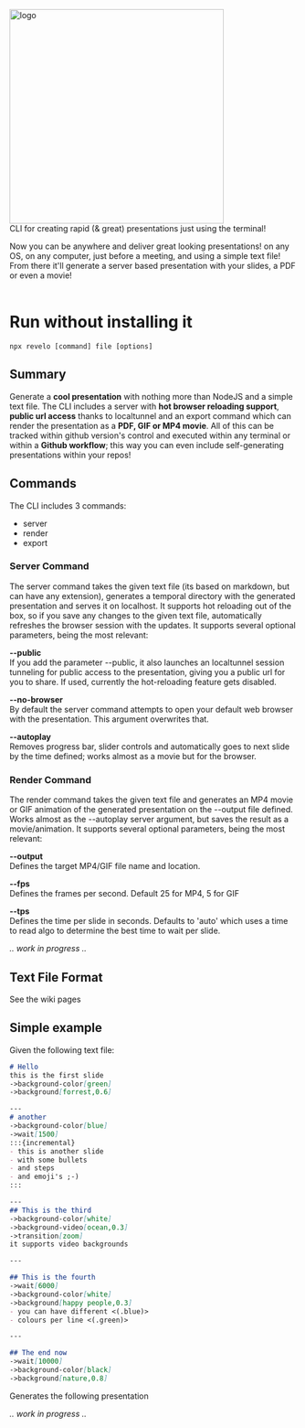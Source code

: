 <img width="375" alt="logo" src="https://user-images.githubusercontent.com/57605485/167906263-89ae1d2f-29b1-4c5b-89da-e755077144c2.png"><br/>
CLI for creating rapid (& great) presentations just using the terminal!<br/>

Now you can be anywhere and deliver great looking presentations! on any OS, on any computer, just before a meeting, and using a simple text file! From there it'll generate a server based presentation with your slides, a PDF or even a movie!<br/><br/>

# Run without installing it
```terminal
npx revelo [command] file [options]
```

## Summary
Generate a **cool presentation** with nothing more than NodeJS and a simple text file. The CLI includes a server with **hot browser reloading support**, **public url access** thanks to localtunnel and an export command which can render the presentation as a **PDF, GIF or MP4 movie**. All of this can be tracked within github version's control and executed within any terminal or within a **Github workflow**; this way you can even include self-generating presentations within your repos!

## Commands
The CLI includes 3 commands:
- server
- render
- export

### Server Command
The server command takes the given text file (its based on markdown, but can have any extension), generates a temporal directory with the generated presentation and serves it on localhost. It supports hot reloading out of the box, so if you save any changes to the given text file, automatically refreshes the browser session with the updates.
It supports several optional parameters, being the most relevant:

**--public**<br/> 
 If you add the parameter --public, it also launches an localtunnel session tunneling for public access to the presentation, giving you a public url for you to share. If used, currently the hot-reloading feature gets disabled.

**--no-browser**<br/>
By default the server command attempts to open your default web browser with the presentation. This argument overwrites that.

**--autoplay**<br/>
Removes progress bar, slider controls and automatically goes to next slide by the time defined; works almost as a movie but for the browser.

### Render Command
The render command takes the given text file and generates an MP4 movie or GIF animation of the generated presentation on the --output file defined. Works almost as the --autoplay server argument, but saves the result as a movie/animation. It supports several optional parameters, being the most relevant:

**--output**<br/>
Defines the target MP4/GIF file name and location.

**--fps**<br/>
Defines the frames per second. Default 25 for MP4, 5 for GIF

**--tps**<br/>
Defines the time per slide in seconds. Defaults to 'auto' which uses a time to read algo to determine the best time to wait per slide.

_.. work in progress .._

## Text File Format
See the wiki pages

## Simple example
Given the following text file:

```markdown
# Hello
this is the first slide
->background-color[green]
->background[forrest,0.6]

---
# another
->background-color[blue]
->wait[1500]
:::{incremental}
- this is another slide
- with some bullets
- and steps
- and emoji's ;-)
::: 

---
## This is the third
->background-color[white]
->background-video[ocean,0.3]
->transition[zoom]
it supports video backgrounds

---

## This is the fourth
->wait[6000]
->background-color[white]
->background[happy people,0.3]
- you can have different <(.blue)> 
- colours per line <(.green)> 

---

## The end now
->wait[10000]
->background-color[black]
->background[nature,0.8]
```

Generates the following presentation<br/>

_.. work in progress .._